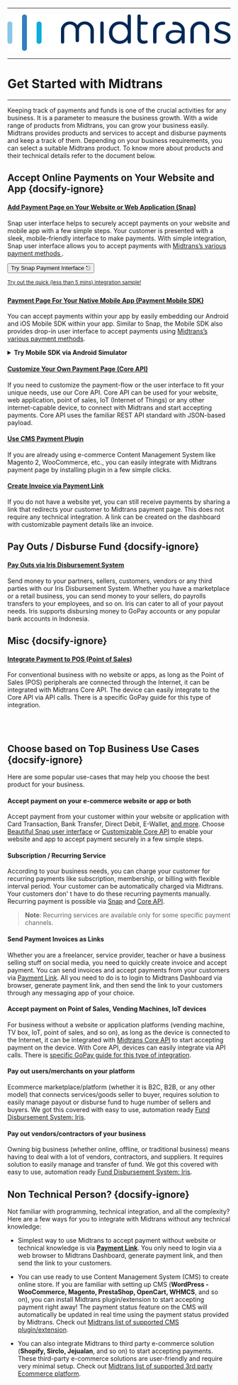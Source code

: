 <hr>

[![Midtrans Logo](/asset/Logo.png ":size=220")](https://midtrans.com)<hr>

# Get Started with Midtrans

<hr>
Keeping track of payments and funds is one of the crucial activities for any business. It is a parameter to measure the business growth. With a wide range of products from Midtrans, you can grow your business easily. Midtrans provides products and services to accept and disburse payments and keep a track of them. Depending on your business requirements, you can select a suitable Midtrans product. 
To know more about products and their technical details refer to the document below.

<!-- TODO: add more image for each product so it doesn't look to plain? -->

## Accept Online Payments on Your Website and App {docsify-ignore}

<div class="my-card">

#### [Add Payment Page on Your Website or Web Application (Snap)](/en/snap/overview.md)

Snap user interface helps to securely accept payments on your website and mobile app with a few simple steps. Your customer is presented with a sleek, mobile-friendly interface to make payments. With simple integration, Snap user interface allows you to accept payments with [Midtrans’s various payment methods ](https://midtrans.com/payments).
<br> <!-- TODO: use better CORS proxy, cors-anywhere is limited per referrer domain  -->

<p>
  <button onclick="
  event.target.innerText = `Processing...`;
  var reqHeaders = new Headers();
  reqHeaders.append('Accept', 'application/json');
  reqHeaders.append('Content-Type', 'application/json');
  reqHeaders.append('Authorization', 'Basic '+btoa('SB-Mid-server-GwUP_WGbJPXsDzsNEBRs8IYA:'));
  var reqOpts = {
    method: 'POST',
    headers: reqHeaders,
    body: JSON.stringify({
      'transaction_details':{
        'order_id':'demo-docs-main-'+Math.round((new Date()).getTime()/1),
        'gross_amount':10000
      },
      'credit_card':{
        'secure':true
      }
    })
  };
  fetch('https://cors-anywhere.herokuapp.com/https://app.sandbox.midtrans.com/snap/v1/transactions', reqOpts)
    .then(res=>res.json())
    .then(res=>{
      let snapToken = res.token;
      snap.pay(snapToken,{
        onSuccess: function(res){ console.log('Snap result:',res) },
        onPending: function(res){ console.log('Snap result:',res) },
        onError: function(res){ console.log('Snap result:',res) },
      });
    })
    .catch( e=>{ console.error(e); window.open('https://demo.midtrans.com', '_blank'); } )
    .finally( e=>{ event.target.innerText = `Pay with Snap ⎋` })
  " class="my-btn">Try Snap Payment Interface ⎋</button>
</p>
<div class="sup-wrap">

<sup>[Try out the quick (less than 5 mins) integration sample!](/en/snap/interactive-demo.md)</sup>

</div>
</div>

<div class="my-card">

#### [Payment Page For Your Native Mobile App (Payment Mobile SDK)](https://mobile-docs.midtrans.com)

You can accept payments within your app by easily embedding our Android and iOS Mobile SDK within your app. Similar to Snap, the Mobile SDK also provides drop-in user interface to accept payments using [Midtrans’s various payment methods](https://midtrans.com/payments).

<details>
<summary><b>Try Mobile SDK via Android Simulator</b></summary>
<article>
<div style="text-align: center;">
<iframe src="https://appetize.io/embed/9r0b89zu862f8eu1ukd0ecpgxc?device=nexus5&scale=75&orientation=portrait&osVersion=8.1"width="300px" height="600px" frameborder="0" scrolling="no"></iframe>
</div>
</article>
</details>
</div>

<div class="my-card">

#### [Customize Your Own Payment Page (Core API)](/en/core-api/overview.md)

If you need to customize the payment-flow or the user interface to fit your unique needs, use our Core API. Core API can be used for your website, web application, point of sales, IoT (Internet of Things) or any other internet-capable device, to connect with Midtrans and start accepting payments. Core API uses the familiar REST API standard with JSON-based payload.

</div>

<div class="my-card">

#### [Use CMS Payment Plugin](/en/snap/with-plugins.md)

If you are already using e-commerce Content Management System like Magento 2, WooCommerce, etc., you can easily integrate with Midtrans payment page by installing plugin in a few simple clicks.

</div>

<div class="my-card">

#### [Create Invoice via Payment Link](/en/payment-link/overview.md)

If you do not have a website yet, you can still receive payments by sharing a link that redirects your customer to Midtrans payment page. This does not require any technical integration. A link can be created on the dashboard with customizable payment details like an invoice.

</div>

## Pay Outs / Disburse Fund {docsify-ignore}

<div class="my-card">

#### [Pay Outs via Iris Disbursement System](https://iris-docs.midtrans.com/)

Send money to your partners, sellers, customers, vendors or any third parties with our Iris Disbursement System. Whether you have a marketplace or a retail business, you can send money to your sellers, do payrolls transfers to your employees, and so on. Iris can cater to all of your payout needs. Iris supports disbursing money to GoPay accounts or any popular bank accounts in Indonesia.

</div>

## Misc {docsify-ignore}

<!-- TODO: write this page -->
<div class="my-card">

<!-- #### [Integrate Payment to POS](/en/pos/overview.md) -->

#### [Integrate Payment to POS (Point of Sales)](#accept-payment-on-point-of-sales-vending-machines-iot-devices)

For conventional business with no website or apps, as long as the Point of Sales (POS) peripherals are connected through the Internet, it can be integrated with Midtrans Core API. The device can easily integrate to the Core API via API calls. There is a specific GoPay guide for this type of integration.

</div>

<br> <br>

## Choose based on Top Business Use Cases {docsify-ignore}

Here are some popular use-cases that may help you choose the best product for your business.

#### Accept payment on your e-commerce website or app or both

Accept payment from your customer within your website or application with Card Transaction, Bank Transfer, Direct Debit, E-Wallet, [and more](https://midtrans.com/payments). Choose [Beautiful Snap user interface](/en/snap/overview.md) or [Customizable Core API](/en/core-api/overview.md) to enable your website and app to accept payment securely in a few simple steps.

#### Subscription / Recurring Service

According to your business needs, you can charge your customer for recurring payments like subscription, membership, or billing with flexible interval period. Your customer can be automatically charged via Midtrans. Your customers don' t have to do these recurring payments manually. Recurring payment is possible via [Snap](/en/snap/advanced-feature.md#recurring-subscription-card-transaction) and [Core API](/en/core-api/advanced-features.md#recurringone-click-transaction).

> **Note**: Recurring services are available only for some specific payment channels.

#### Send Payment Invoices as Links

<!-- <TODO: elaborate payment link or maybe also selly?> -->

Whether you are a freelancer, service provider, teacher or have a business selling stuff on social media, you need to quickly create invoice and accept payment. You can send invoices and accept payments from your customers via [Payment Link](/en/payment-link/overview.md). All you need to do is to login to Midtrans Dashboard via browser, generate payment link, and then send the link to your customers through any messaging app of your choice.

#### Accept payment on Point of Sales, Vending Machines, IoT devices

For business without a website or application platforms (vending machine, TV box, IoT, point of sales, and so on), as long as the device is connected to the Internet, it can be integrated with [Midtrans Core API](/en/core-api/overview.md) to start accepting payment on the device. With Core API, devices can easily integrate via API calls. There is [specific GoPay guide for this type of integration](https://midtrans-advanced-faq.netlify.com/#/partner-gopay-pos).

#### Pay out users/merchants on your platform

<!-- <TODO: elaborate iris> -->

Ecommerce marketplace/platform (whether it is B2C, B2B, or any other model) that connects services/goods seller to buyer, requires solution to easily manage payout or disburse fund to huge number of sellers and buyers. We got this covered with easy to use, automation ready [Fund Disbursement System: Iris](https://midtrans.com/iris).

#### Pay out vendors/contractors of your business

<!-- <TODO: elaborate iris> -->

Owning big business (whether online, offline, or traditional business) means having to deal with a lot of vendors, contractors, and suppliers. It requires solution to easily manage and transfer of fund. We got this covered with easy to use, automation ready [Fund Disbursement System: Iris](https://midtrans.com/iris).

<!-- < TODO:Add More Use Case> -->
<!-- Case Topup -->

## Non Technical Person? {docsify-ignore}

<!-- <TODO: elaborate plugin, payment link, or snap plugin for non-dev reader> -->

Not familiar with programming, technical integration, and all the complexity? Here are a few ways for you to integrate with Midtrans without any technical knowledge:

- Simplest way to use Midtrans to accept payment without website or technical knowledge is via [**Payment Link**](/en/payment-link/overview.md). You only need to login via a web browser to Midtrans Dashboard, generate payment link, and then send the link to your customers.

- You can use ready to use Content Management System (CMS) to create online store. If you are familiar with setting up CMS (**WordPress - WooCommerce, Magento, PrestaShop, OpenCart, WHMCS**, and so on), you can install Midtrans plugin/extension to start accepting payment right away! The payment status feature on the CMS will automatically be updated in real time using the payment status provided by Midtrans. Check out [Midtrans list of supported CMS plugin/extension](/en/snap/with-plugins.md).

- You can also integrate Midtrans to third party e-commerce solution (**Shopify, Sirclo, Jejualan**, and so on) to start accepting payments. These third-party e-commerce solutions are user-friendly and require very minimal setup. Check out [Midtrans list of supported 3rd party Ecommerce platform](/en/snap/platform/overview.md).
